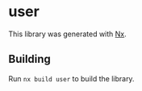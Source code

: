 # user

This library was generated with [Nx](https://nx.dev).

## Building

Run `nx build user` to build the library.
